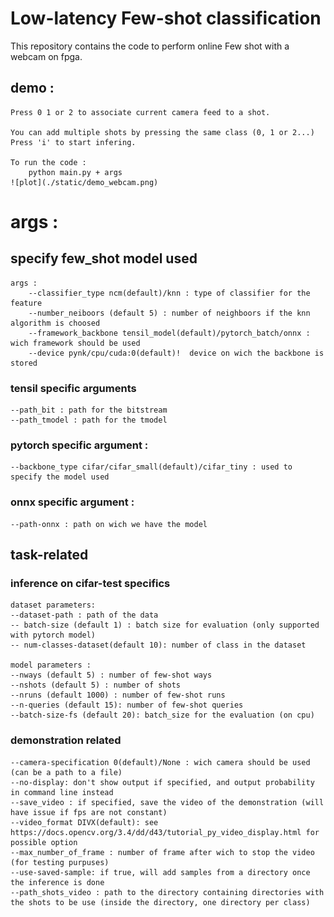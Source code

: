 # Low-latency Few-shot classification 

This repository contains the code to perform online Few shot with a webcam on fpga.


## demo : 

    Press 0 1 or 2 to associate current camera feed to a shot.

    You can add multiple shots by pressing the same class (0, 1 or 2...)
    Press 'i' to start infering.

    To run the code :
        python main.py + args
    ![plot](./static/demo_webcam.png)
# args : 
## specify few_shot model used
    args :
        --classifier_type ncm(default)/knn : type of classifier for the feature
        --number_neiboors (default 5) : number of neighboors if the knn algorithm is choosed
        --framework_backbone tensil_model(default)/pytorch_batch/onnx : wich framework should be used
        --device pynk/cpu/cuda:0(default)!  device on wich the backbone is stored
### tensil specific arguments
    --path_bit : path for the bitstream
    --path_tmodel : path for the tmodel
### pytorch specific argument :
    --backbone_type cifar/cifar_small(default)/cifar_tiny : used to specify the model used
### onnx specific argument :
    --path-onnx : path on wich we have the model



## task-related

### inference on cifar-test specifics
    dataset parameters: 
    --dataset-path : path of the data
    -- batch-size (default 1) : batch size for evaluation (only supported with pytorch model)
    -- num-classes-dataset(default 10): number of class in the dataset
    
    model parameters : 
    --nways (default 5) : number of few-shot ways
    --nshots (default 5) : number of shots
    --nruns (default 1000) : number of few-shot runs
    --n-queries (default 15): number of few-shot queries
    --batch-size-fs (default 20): batch_size for the evaluation (on cpu)

### demonstration related
    --camera-specification 0(default)/None : wich camera should be used (can be a path to a file)
    --no-display: don't show output if specified, and output probability in command line instead
    --save_video : if specified, save the video of the demonstration (will have issue if fps are not constant)
    --video_format DIVX(default): see https://docs.opencv.org/3.4/dd/d43/tutorial_py_video_display.html for possible option
    --max_number_of_frame : number of frame after wich to stop the video (for testing purpuses)
    --use-saved-sample: if true, will add samples from a directory once the inference is done
    --path_shots_video : path to the directory containing directories with the shots to be use (inside the directory, one directory per class)